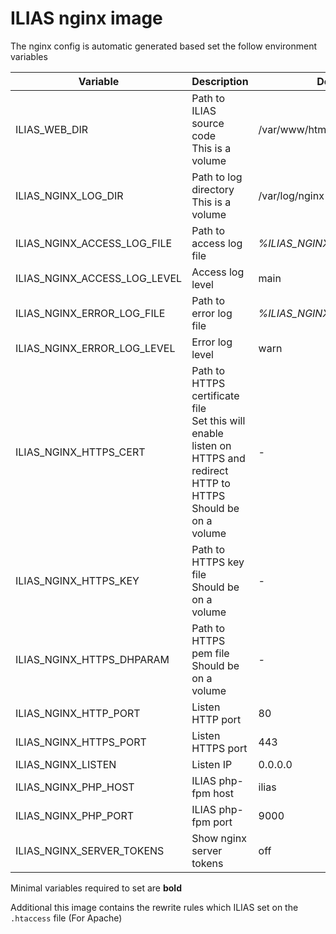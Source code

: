 # ILIAS nginx image

The nginx config is automatic generated based set the follow environment variables

| Variable | Description | Default value |
| -------- | ----------- | ------------- |
| ILIAS_WEB_DIR | Path to ILIAS source code<br>This is a volume | /var/www/html |
| ILIAS_NGINX_LOG_DIR | Path to log directory<br>This is a volume | /var/log/nginx |
| ILIAS_NGINX_ACCESS_LOG_FILE | Path to access log file | *%ILIAS_NGINX_LOG_DIR%*/access.log |
| ILIAS_NGINX_ACCESS_LOG_LEVEL | Access log level | main |
| ILIAS_NGINX_ERROR_LOG_FILE | Path to error log file | *%ILIAS_NGINX_LOG_DIR%*/error.log |
| ILIAS_NGINX_ERROR_LOG_LEVEL | Error log level | warn |
| ILIAS_NGINX_HTTPS_CERT | Path to HTTPS certificate file<br>Set this will enable listen on HTTPS and redirect HTTP to HTTPS<br>Should be on a volume | *-* |
| ILIAS_NGINX_HTTPS_KEY | Path to HTTPS key file<br>Should be on a volume | *-* |
| ILIAS_NGINX_HTTPS_DHPARAM | Path to HTTPS pem file<br>Should be on a volume | *-* |
| ILIAS_NGINX_HTTP_PORT | Listen HTTP port | 80 |
| ILIAS_NGINX_HTTPS_PORT | Listen HTTPS port | 443 |
| ILIAS_NGINX_LISTEN | Listen IP | 0.0.0.0 |
| ILIAS_NGINX_PHP_HOST | ILIAS php-fpm host | ilias |
| ILIAS_NGINX_PHP_PORT | ILIAS php-fpm port | 9000 |
| ILIAS_NGINX_SERVER_TOKENS | Show nginx server tokens | off |

Minimal variables required to set are **bold**

Additional this image contains the rewrite rules which ILIAS set on the `.htaccess` file (For Apache)
